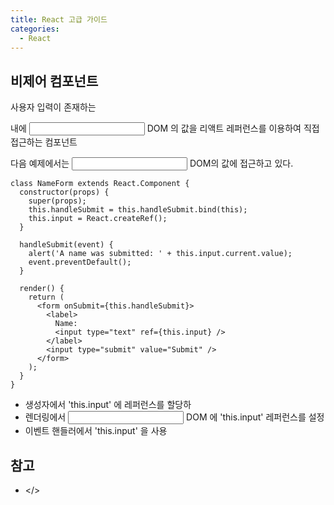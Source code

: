 ```yaml
---
title: React 고급 가이드
categories: 
  - React
---
```



비제어 컴포넌트
---
사용자 입력이 존재하는 <form> 내에 <input> DOM 의 값을 리액트 레퍼런스를 이용하여 직접 접근하는 컴포넌트

다음 예제에서는 <input> DOM의 값에 접근하고 있다.
```
class NameForm extends React.Component {
  constructor(props) {
    super(props);
    this.handleSubmit = this.handleSubmit.bind(this);
    this.input = React.createRef();
  }

  handleSubmit(event) {
    alert('A name was submitted: ' + this.input.current.value);
    event.preventDefault();
  }

  render() {
    return (
      <form onSubmit={this.handleSubmit}>
        <label>
          Name:
          <input type="text" ref={this.input} />
        </label>
        <input type="submit" value="Submit" />
      </form>
    );
  }
}
```
* 생성자에서 'this.input' 에 레퍼런스를 할당하
* 렌더링에서 <input> DOM 에 'this.input' 레퍼런스를 설정
* 이벤트 핸들러에서 'this.input' 을 사용


참고
---
* </>
